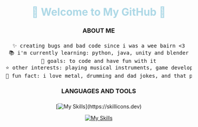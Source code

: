 <div align="center"> <h1 style="color: #ADD8E6;">🌟 Welcome to My GitHub 🌟</h1> <p style="font-size: 16px; color: #6E6E6E;"> 



<h3 align="center">ABOUT ME</h3>

###
<pre>
✨ creating bugs and bad code since i was a wee bairn <3<br>📚 i'm currently learning: python, java, unity and blender<br>🎯 goals: to code and have fun with it<br>⭐ other interests: playing musical instruments, game development, game theory, crime & mystery books<br>🎲 fun fact: i love metal, drumming and dad jokes, and that pretty much sums me up as a person.
</pre>
###

<h3 align="center">LANGUAGES AND TOOLS</h3>

###

[![My Skills](https://skillicons.dev/icons?i=py,java,cs,cpp,html,css,)](https://skillicons.dev)

[![My Skills](https://skillicons.dev/icons?i=vscode,unity,godot,blender,obsidian,figma)](https://skillicons.dev)

###
